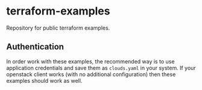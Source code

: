 # terraform-examples
Repository for public terraform examples.

## Authentication

In order work with these examples, the recommended way is to use application credentials and save them as `clouds.yaml` in your system. If your openstack client works (with no additional configuration) then these examples should work as well.